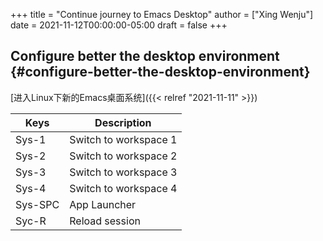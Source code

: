 +++
title = "Continue journey to Emacs Desktop"
author = ["Xing Wenju"]
date = 2021-11-12T00:00:00-05:00
draft = false
+++

## Configure better the desktop environment {#configure-better-the-desktop-environment}

[进入Linux下新的Emacs桌面系统]({{< relref "2021-11-11" >}})

| Keys    | Description           |
|---------|-----------------------|
| Sys-1   | Switch to workspace 1 |
| Sys-2   | Switch to workspace 2 |
| Sys-3   | Switch to workspace 3 |
| Sys-4   | Switch to workspace 4 |
| Sys-SPC | App Launcher          |
| Syc-R   | Reload session        |
